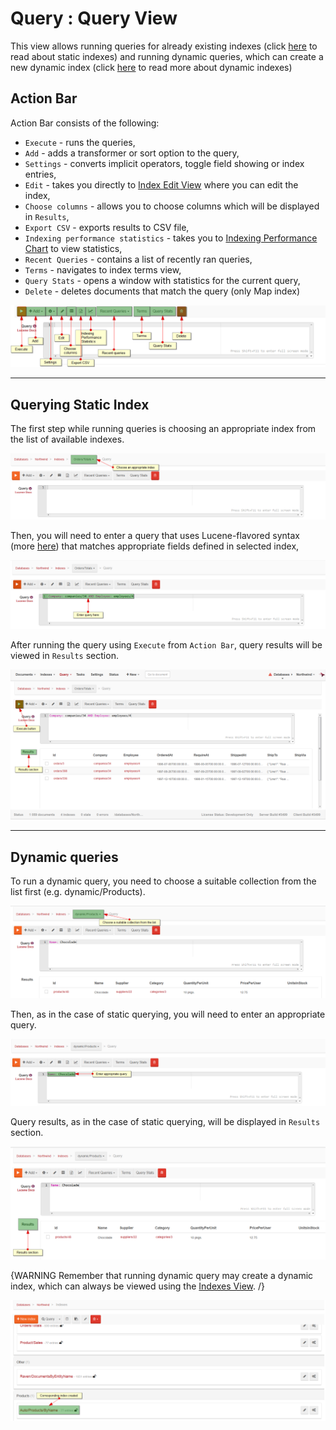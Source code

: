 # Query : Query View

This view allows running queries for already existing indexes (click [here](../../../indexes/creating-and-deploying#static-indexes) to read about static indexes) and running dynamic queries, which can create a new dynamic index (click [here](../../../indexes/creating-and-deploying#auto-indexes) to read more about dynamic indexes)

## Action Bar

Action Bar consists of the following:

- `Execute` - runs the queries,
- `Add` - adds a transformer or sort option to the query,
- `Settings` - converts implicit operators, toggle field showing or index entries,
- `Edit` - takes you directly to [Index Edit View](../../../studio/overview/indexes/index-edit-view) where you can edit the index,
- `Choose columns` - allows you to choose columns which will be displayed in `Results`,
- `Export CSV` - exports results to CSV file,
- `Indexing performance statistics` - takes you to [Indexing Performance Chart](../../../studio/overview/status/indexing/indexing-performance) to view statistics,
- `Recent Queries` - contains a list of recently ran queries,
- `Terms` - navigates to index terms view,
- `Query Stats` - opens a window with statistics for the current query,
- `Delete` - deletes documents that match the query (only Map index)

![Figure 1. Studio. Query View.](images/query_view-1.png)

<hr />

## Querying Static Index

The first step while running queries is choosing an appropriate index from the list of available indexes.

![Figure 2. Studio. Querying Static Index.](images/query_view-quering_static_index-2.png)

Then, you will need to enter a query that uses Lucene-flavored syntax (more [here](../../../indexes/querying/full-query-syntax)) that matches appropriate fields defined in selected index,

![Figure 3. Studio. Querying Static Index.](images/query_view-quering_static_index-3.png)

After running the query using `Execute` from `Action Bar`, query results will be viewed in `Results` section.

![Figure 4. Studio. Querying Static Index.](images/query_view-quering_static_index-4.png)

<hr />

## Dynamic queries

To run a dynamic query, you need to choose a suitable collection from the list first (e.g. dynamic/Products).

![Figure 5. Studio. Dynamic queries.](images/query_view-dynamic_queries-5.png)

Then, as in the case of static querying, you will need to enter an appropriate query.

![Figure 6. Studio. Dynamic queries.](images/query_view-dynamic_queries-6.png)

Query results, as in the case of static querying, will be displayed in `Results` section.

![Figure 7. Studio. Dynamic queries.](images/query_view-dynamic_queries-7.png)

{WARNING Remember that running dynamic query may create a dynamic index, which can always be viewed using the [Indexes View](../../../studio/overview/indexes/indexes-view). /}

![Figure 8. Studio. Dynamic queries.](images/query_view-dynamic_queries-8.png)